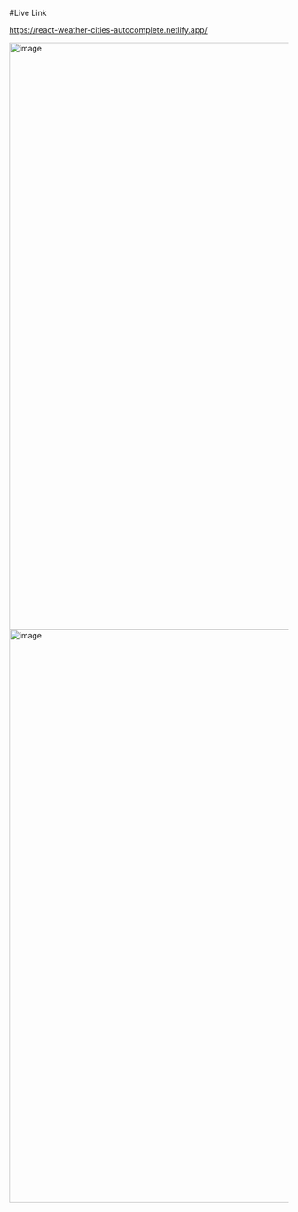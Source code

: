 #Live Link

https://react-weather-cities-autocomplete.netlify.app/

<img width="1058" alt="image" src="https://user-images.githubusercontent.com/25538870/193907631-6f37475a-24e3-43a2-9386-ed1ae2825376.png">

<img width="1033" alt="image" src="https://user-images.githubusercontent.com/25538870/193907562-58e6b9ff-4cd2-41eb-bb70-f67ad19d6a87.png">
